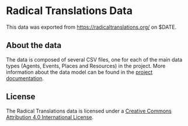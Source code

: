 # Radical Translations Data

This data was exported from https://radicaltranslations.org/ on $DATE.

## About the data

The data is composed of several CSV files, one for each of the main data types
(Agents, Events, Places and Resources) in the project. More information about the data
model can be found in the [project documentation](https://radical-translations.readthedocs.io/en/latest/technical-overview.html#data-model).

## License

The Radical Translations data is licensed under a
[Creative Commons Attribution 4.0 International License](https://creativecommons.org/licenses/by/4.0/).
